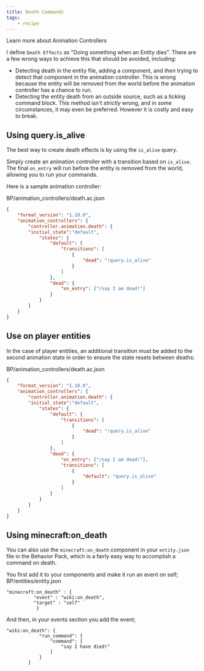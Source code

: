 ```yaml
---
title: Death Commands
tags:
    - recipe
---
```


<BButton color="blue" link="animation-controllers-intro">Learn more about Animation Controllers</BButton>

I define `Death Effects` as "Doing something when an Entity dies". There are a few wrong ways to achieve this that should be avoided, including:

-   Detecting death in the entity file, adding a component, and _then_ trying to detect that component in the animation controller. This is wrong because the entity will be removed from the world before the animation controller has a chance to run.
-   Detecting the entity death from an outside source, such as a ticking command block. This method isn't _strictly_ wrong, and in some circumstances, it may even be preferred. However it is costly and easy to break.

## Using query.is_alive

The best way to create death effects is by using the `is_alive` query.

Simply create an animation controller with a transition based on `is_alive`. The final `on_entry` will run before the entity is removed from the world, allowing you to run your commands.

Here is a sample animation controller:

<CodeHeader>BP/animation_controllers/death.ac.json</CodeHeader>

```json
{
	"format_version": "1.10.0",
	"animation_controllers": {
		"controller.animation.death": {
		"initial_state":"default",
			"states": {
				"default": {
					"transitions": [
						{
							"dead": "!query.is_alive"
						}
					]
				},
				"dead": {
					"on_entry": ["/say I am dead!"]
				}
			}
		}
	}
}
```

## Use on player entities

In the case of player entities, an additional transition must be added to the second animation state in order to ensure the state resets between deaths:

<CodeHeader>BP/animation_controllers/death.ac.json</CodeHeader>

```json
{
	"format_version": "1.10.0",
	"animation_controllers": {
		"controller.animation.death": {
		"initial_state":"default",
			"states": {
				"default": {
					"transitions": [
						{
							"dead": "!query.is_alive"
						}
					]
				},
				"dead": {
					"on_entry": ["/say I am dead!"],
					"transitions": [
						{
							"default": "query.is_alive"
						}
					]
				}
			}
		}
	}
}
```

## Using minecraft:on_death

You can also use the `minecraft:on_death` component in your `entity.json` file in the Behavior Pack, which is a fairly easy way to accomplish a command on death.

You first add it to your components and make it run an event on self;
<CodeHeader>BP/entities/entity.json</CodeHeader>
```
"minecraft:on_death" : {
          "event" : "wiki:on_death",
          "target" : "self"
           }
```

And then, in your events section you add the event;

```
"wiki:on_death": {
            "run_command": {
                "command": [
                    "say I have died!"
                ]
            }
        }
```
